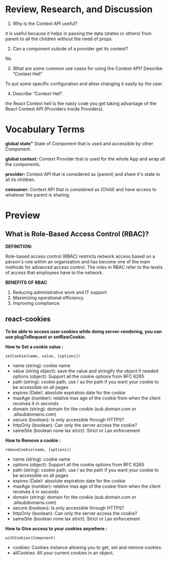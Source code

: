 # Review, Research, and Discussion

1. Why is the Context API useful?

it is useful because it helps in passing the data (states or others) from parent to all the children without the need of props.

2. Can a component outside of a provider get its context?

No

3. What are some common use cases for using the Context API?
Describe “Context Hell”

To put some specific configuration and allow changing it easily by the user.

4. Describe “Context Hell”.

the React Context hell is the nasty code you get taking advantage of the React Context API (Providers inside Providers).




# Vocabulary Terms

**global state"** State of Component that is used and accessible by other Component.

**global context:** Context Provider that is used for the whole App and wrap all the components.

**provider:** Context API that is considered as (parent) and share it's state to all its children.

**consumer:** Context API that is considered as (Child) and have access to whatever the parent is sharing.

# Preview

## What is Role-Based Access Control (RBAC)? 

**DEFINITION:**

Role-based access control (RBAC) restricts network access based on a person's role within an organization and has become one of the main methods for advanced access control. The roles in RBAC refer to the levels of access that employees have to the network.

**BENEFITS OF RBAC**

1. Reducing administrative work and IT support
2. Maximizing operational efficiency.
3. Improving compliance.

## react-cookies

**To be able to access user cookies while doing server-rendering, you can use plugToRequest or setRawCookie.**

**How to Set a cookie value :**

    setCookie(name, value, [options])

* name (string): cookie name
* value (string	object): save the value and stringify the object if needed
options (object): Support all the cookie options from RFC 6265
* path (string): cookie path, use / as the path if you want your cookie to be accessible on all pages
* expires (Date): absolute expiration date for the cookie
* maxAge (number): relative max age of the cookie from when the client receives it in seconds
* domain (string): domain for the cookie (sub.domain.com or .allsubdomains.com)
* secure (boolean): Is only accessible through HTTPS?
* httpOnly (boolean): Can only the server access the cookie?
* sameSite (boolean	none	lax	strict): Strict or Lax enforcement

**How to Remove a cookie :**

    removeCookie(name, [options])

* name (string): cookie name
* options (object): Support all the cookie options from RFC 6265
* path (string): cookie path, use / as the path if you want your cookie to be accessible on all pages
* expires (Date): absolute expiration date for the cookie
* maxAge (number): relative max age of the cookie from when the client receives it in seconds
* domain (string): domain for the cookie (sub.domain.com or .allsubdomains.com)
* secure (boolean): Is only accessible through HTTPS?
* httpOnly (boolean): Can only the server access the cookie?
* sameSite (boolean	none	lax	strict): Strict or Lax enforcement


**How to Give access to your cookies anywhere :**

    withCookies(Component)

* cookies: Cookies instance allowing you to get, set and remove cookies.
* allCookies: All your current cookies in an object.
